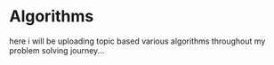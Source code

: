 # Algorithms
here i will be uploading topic based various algorithms throughout my problem solving journey...
